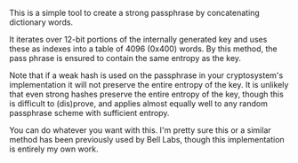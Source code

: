 This is a simple tool to create a strong passphrase by concatenating
dictionary words. 

It iterates over 12-bit portions of the internally generated key and
uses these as indexes into a table of 4096 (0x400) words. By this
method, the pass phrase is ensured to contain the same entropy as the
key. 

Note that if a weak hash is used on the passphrase in your
cryptosystem's implementation it will not preserve the entire entropy
of the key. It is unlikely that even strong hashes preserve the entire
entropy of the key, though this is difficult to (dis)prove, and
applies almost equally well to any random passphrase scheme with
sufficient entropy. 

You can do whatever you want with this. I'm pretty sure this or a
similar method has been previously used by Bell Labs, though this
implementation is entirely my own work.
